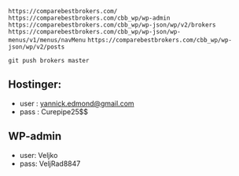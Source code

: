 `https://comparebestbrokers.com/`
`https://comparebestbrokers.com/cbb_wp/wp-admin`
`https://comparebestbrokers.com/cbb_wp/wp-json/wp/v2/brokers`
`https://comparebestbrokers.com/cbb_wp/wp-json/wp-menus/v1/menus/navMenu`
`https://comparebestbrokers.com/cbb_wp/wp-json/wp/v2/posts`

`git push brokers master`

## Hostinger:

- user : yannick.edmond@gmail.com
- pass : Curepipe25$$

## WP-admin

- user: Veljko
- pass: VeljRad8847

